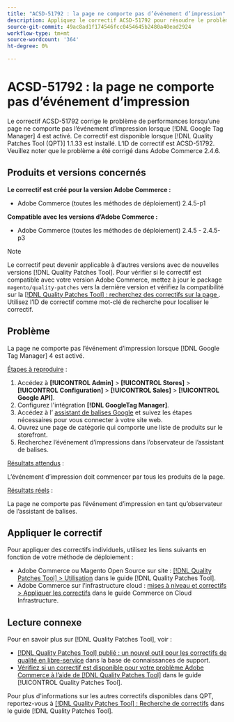 ```yaml
---
title: "ACSD-51792 : la page ne comporte pas d’événement d’impression"
description: Appliquez le correctif ACSD-51792 pour résoudre le problème de performances d’Adobe Commerce en raison duquel une page ne comporte pas l’événement d’impression lorsque Google Tag Manager 4 est activé.
source-git-commit: 49ac8ad1f174546fcc0454645b2480a40ead2924
workflow-type: tm+mt
source-wordcount: '364'
ht-degree: 0%

---
```


# ACSD-51792 : la page ne comporte pas d’événement d’impression

Le correctif ACSD-51792 corrige le problème de performances lorsqu’une page ne comporte pas l’événement d’impression lorsque [!DNL Google Tag Manager] 4 est activé. Ce correctif est disponible lorsque [!DNL Quality Patches Tool (QPT)] 1.1.33 est installé. L’ID de correctif est ACSD-51792. Veuillez noter que le problème a été corrigé dans Adobe Commerce 2.4.6.

## Produits et versions concernés

**Le correctif est créé pour la version Adobe Commerce :**

* Adobe Commerce (toutes les méthodes de déploiement) 2.4.5-p1

**Compatible avec les versions d’Adobe Commerce :**

* Adobe Commerce (toutes les méthodes de déploiement) 2.4.5 - 2.4.5-p3

>[!NOTE]
>
>Le correctif peut devenir applicable à d’autres versions avec de nouvelles versions [!DNL Quality Patches Tool]. Pour vérifier si le correctif est compatible avec votre version Adobe Commerce, mettez à jour le package `magento/quality-patches` vers la dernière version et vérifiez la compatibilité sur la [[!DNL Quality Patches Tool] : recherchez des correctifs sur la page ](https://experienceleague.adobe.com/tools/commerce-quality-patches/index.html). Utilisez l’ID de correctif comme mot-clé de recherche pour localiser le correctif.

## Problème

La page ne comporte pas l’événement d’impression lorsque [!DNL Google Tag Manager] 4 est activé.

<u>Étapes à reproduire</u> :

1. Accédez à **[!UICONTROL Admin]** > **[!UICONTROL Stores]** > **[!UICONTROL Configuration]** > **[!UICONTROL Sales]** > **[!UICONTROL Google API]**.
1. Configurez l&#39;intégration **[!DNL GoogleTag Manager]**.
1. Accédez à l’ [assistant de balises Google](https://tagassistant.google.com/) et suivez les étapes nécessaires pour vous connecter à votre site web.
1. Ouvrez une page de catégorie qui comporte une liste de produits sur le storefront.
1. Recherchez l’événement d’impressions dans l’observateur de l’assistant de balises.

<u>Résultats attendus</u> :

L’événement d’impression doit commencer par tous les produits de la page.

<u>Résultats réels</u> :

La page ne comporte pas l’événement d’impression en tant qu’observateur de l’assistant de balises.

## Appliquer le correctif

Pour appliquer des correctifs individuels, utilisez les liens suivants en fonction de votre méthode de déploiement :

* Adobe Commerce ou Magento Open Source sur site : [[!DNL Quality Patches Tool] > Utilisation](https://experienceleague.adobe.com/docs/commerce-operations/tools/quality-patches-tool/usage.html) dans le guide [!DNL Quality Patches Tool].
* Adobe Commerce sur l’infrastructure cloud : [mises à niveau et correctifs > Appliquer les correctifs](https://experienceleague.adobe.com/docs/commerce-cloud-service/user-guide/develop/upgrade/apply-patches.html) dans le guide Commerce on Cloud Infrastructure.

## Lecture connexe

Pour en savoir plus sur [!DNL Quality Patches Tool], voir :

* [[!DNL Quality Patches Tool] publié : un nouvel outil pour les correctifs de qualité en libre-service](https://experienceleague.adobe.com/en/docs/commerce-knowledge-base/kb/announcements/commerce-announcements/magento-quality-patches-released-new-tool-to-self-serve-quality-patches) dans la base de connaissances de support.
* [Vérifiez si un correctif est disponible pour votre problème Adobe Commerce à l’aide de  [!DNL Quality Patches Tool]](/help/tools/quality-patches-tool/patches-available-in-qpt/check-patch-for-magento-issue-with-magento-quality-patches.md) dans le guide [!UICONTROL Quality Patches Tool].


Pour plus d&#39;informations sur les autres correctifs disponibles dans QPT, reportez-vous à [[!DNL Quality Patches Tool] : Recherche de correctifs](https://experienceleague.adobe.com/tools/commerce-quality-patches/index.html) dans le guide [!DNL Quality Patches Tool].
